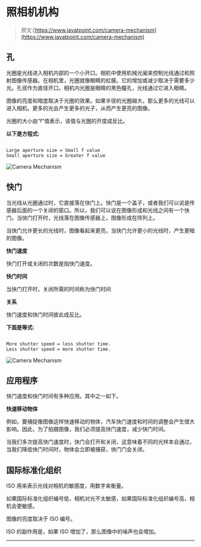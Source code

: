 # 照相机机构

> 原文:[https://www.javatpoint.com/camera-mechanism](https://www.javatpoint.com/camera-mechanism)

## 孔

光圈是光线进入相机内部的一个小开口。相机中使用机械光阑来控制光线通过和照射图像传感器。在相机里，光圈就像眼睛的虹膜。它的增加或减少取决于需要多少光。孔径作为直径开口。相机内光圈是眼睛的黑色瞳孔，光线通过它进入眼睛。

图像的亮度和暗度取决于光圈的效果。如果半径的光圈越大，那么更多的光线可以进入相机。更多的光会产生更多的光子，从而产生更亮的图像。

光圈的大小由“f”值表示，该值与光圈的开度成反比。

**以下是方程式:**

```

Large aperture size = Small f value
Small aperture size = Greater f value

```

![Camera Mechanism](../Images/15b90a994887b4a8013b07c581596599.png)

## 快门

当光线从光圈通过时，它直接落在快门上。快门是一个盖子，或者我们可以说是传感器后面的一个关闭的窗口。所以，我们可以说在图像形成和光线之间有一个快门。当快门打开时，光线落在图像传感器上，图像形成在阵列上。

当快门允许更长的光线时，图像看起来更亮，当快门允许更小的光线时，产生更暗的图像。

**快门速度**

快门打开或关闭的次数是指快门速度。

**快门时间**

当快门打开时，关闭所需的时间称为快门时间

**关系**

快门速度和快门时间彼此成反比。

**下面是等式:**

```

More shutter speed = less shutter time.
Less shutter speed = more shutter time.

```

![Camera Mechanism](../Images/00df76df4bb2ac4271ab7284766b1fc7.png)

## 应用程序

快门速度和快门时间有多种应用。其中之一如下。

**快速移动物体**

例如，要捕捉像图像这样快速移动的物体，汽车快门速度和时间的调整会产生很大影响。因此，为了拍摄图像，我们必须提高快门速度，减少快门时间。

当我们多次提高快门速度时，快门会打开和关闭，这意味着不同的光样本会通过，当我们降低快门时间时，物体会立即被捕获，快门门会关闭。

## 国际标准化组织

ISO 用来表示光线对相机的敏感度，用数字来衡量。

如果国际标准化组织编号低，相机对光不太敏感，如果国际标准化组织编号高，相机会更敏感。

图像的亮度取决于 ISO 编号。

ISO 的副作用是，如果 ISO 增加了，那么图像中的噪声也会增加。

* * *